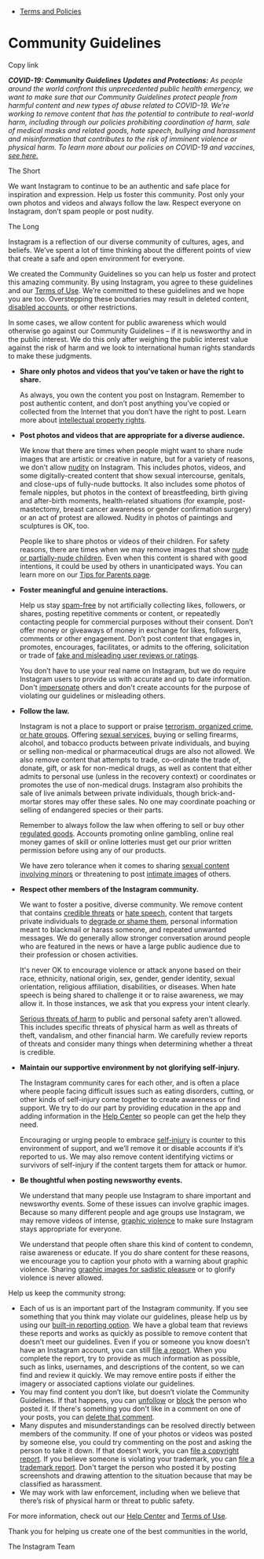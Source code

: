 *   [Terms and Policies](https://help.instagram.com/1417489251945243/?helpref=breadcrumb)

Community Guidelines
====================

Copy link

_**COVID-19: Community Guidelines Updates and Protections:** As people around the world confront this unprecedented public health emergency, we want to make sure that our Community Guidelines protect people from harmful content and new types of abuse related to COVID-19. We’re working to remove content that has the potential to contribute to real-world harm, including through our policies prohibiting coordination of harm, sale of medical masks and related goods, hate speech, bullying and harassment and misinformation that contributes to the risk of imminent violence or physical harm. To learn more about our policies on COVID-19 and vaccines, [see here.](https://help.instagram.com/697825587576762?helpref=faq_content)_

The Short

We want Instagram to continue to be an authentic and safe place for inspiration and expression. Help us foster this community. Post only your own photos and videos and always follow the law. Respect everyone on Instagram, don’t spam people or post nudity.

The Long

Instagram is a reflection of our diverse community of cultures, ages, and beliefs. We’ve spent a lot of time thinking about the different points of view that create a safe and open environment for everyone.

We created the Community Guidelines so you can help us foster and protect this amazing community. By using Instagram, you agree to these guidelines and our [Terms of Use](https://www.instagram.com/legal/terms). We’re committed to these guidelines and we hope you are too. Overstepping these boundaries may result in deleted content, [disabled accounts](https://help.instagram.com/366993040048856?helpref=faq_content), or other restrictions.

In some cases, we allow content for public awareness which would otherwise go against our Community Guidelines – if it is newsworthy and in the public interest. We do this only after weighing the public interest value against the risk of harm and we look to international human rights standards to make these judgments.

*   **Share only photos and videos that you’ve taken or have the right to share.**
    
    As always, you own the content you post on Instagram. Remember to post authentic content, and don’t post anything you’ve copied or collected from the Internet that you don’t have the right to post. Learn more about [intellectual property rights](https://help.instagram.com/126382350847838?helpref=faq_content).
    
*   **Post photos and videos that are appropriate for a diverse audience.**
    
    We know that there are times when people might want to share nude images that are artistic or creative in nature, but for a variety of reasons, we don’t allow [nudity](https://l.instagram.com/?u=https%3A%2F%2Fwww.facebook.com%2Fcommunitystandards%2Fadult_nudity_sexual_activity&e=AT1OSPThkYj4rlSaG7jvbu68BxAQdAIRK-ByPXXLQ0z_yiwQuBwmzTTrCI14Qm_7nE7VCA_2RhXe5HEMUZnU_u1IN96-nVyqEYa3mRHKQmon14x0uC7upby01ChdDUqtWw7e6iTFyAnMLYL8SMjhOA) on Instagram. This includes photos, videos, and some digitally-created content that show sexual intercourse, genitals, and close-ups of fully-nude buttocks. It also includes some photos of female nipples, but photos in the context of breastfeeding, birth giving and after-birth moments, health-related situations (for example, post-mastectomy, breast cancer awareness or gender confirmation surgery) or an act of protest are allowed. Nudity in photos of paintings and sculptures is OK, too.
    
    People like to share photos or videos of their children. For safety reasons, there are times when we may remove images that show [nude or partially-nude children](https://l.instagram.com/?u=https%3A%2F%2Fwww.facebook.com%2Fcommunitystandards%2Fchild_nudity_sexual_exploitation&e=AT1OSPThkYj4rlSaG7jvbu68BxAQdAIRK-ByPXXLQ0z_yiwQuBwmzTTrCI14Qm_7nE7VCA_2RhXe5HEMUZnU_u1IN96-nVyqEYa3mRHKQmon14x0uC7upby01ChdDUqtWw7e6iTFyAnMLYL8SMjhOA). Even when this content is shared with good intentions, it could be used by others in unanticipated ways. You can learn more on our [Tips for Parents page](https://help.instagram.com/154475974694511/?helpref=faq_content).
    
*   **Foster meaningful and genuine interactions.**
    
    Help us stay [spam-free](https://l.instagram.com/?u=https%3A%2F%2Fwww.facebook.com%2Fcommunitystandards%2Fspam&e=AT1OSPThkYj4rlSaG7jvbu68BxAQdAIRK-ByPXXLQ0z_yiwQuBwmzTTrCI14Qm_7nE7VCA_2RhXe5HEMUZnU_u1IN96-nVyqEYa3mRHKQmon14x0uC7upby01ChdDUqtWw7e6iTFyAnMLYL8SMjhOA) by not artificially collecting likes, followers, or shares, posting repetitive comments or content, or repeatedly contacting people for commercial purposes without their consent. Don’t offer money or giveaways of money in exchange for likes, followers, comments or other engagement. Don’t post content that engages in, promotes, encourages, facilitates, or admits to the offering, solicitation or trade of [fake and misleading user reviews or ratings](https://l.instagram.com/?u=https%3A%2F%2Fwww.facebook.com%2Fcommunitystandards%2Ffraud_deception&e=AT1OSPThkYj4rlSaG7jvbu68BxAQdAIRK-ByPXXLQ0z_yiwQuBwmzTTrCI14Qm_7nE7VCA_2RhXe5HEMUZnU_u1IN96-nVyqEYa3mRHKQmon14x0uC7upby01ChdDUqtWw7e6iTFyAnMLYL8SMjhOA).
    
    You don’t have to use your real name on Instagram, but we do require Instagram users to provide us with accurate and up to date information. Don't [impersonate](https://l.instagram.com/?u=https%3A%2F%2Fwww.facebook.com%2Fcommunitystandards%2Fmisrepresentation&e=AT1OSPThkYj4rlSaG7jvbu68BxAQdAIRK-ByPXXLQ0z_yiwQuBwmzTTrCI14Qm_7nE7VCA_2RhXe5HEMUZnU_u1IN96-nVyqEYa3mRHKQmon14x0uC7upby01ChdDUqtWw7e6iTFyAnMLYL8SMjhOA) others and don't create accounts for the purpose of violating our guidelines or misleading others.
    
*   **Follow the law.**
    
    Instagram is not a place to support or praise [terrorism, organized crime, or hate groups](https://l.instagram.com/?u=https%3A%2F%2Fwww.facebook.com%2Fcommunitystandards%2Fdangerous_individuals_organizations&e=AT1OSPThkYj4rlSaG7jvbu68BxAQdAIRK-ByPXXLQ0z_yiwQuBwmzTTrCI14Qm_7nE7VCA_2RhXe5HEMUZnU_u1IN96-nVyqEYa3mRHKQmon14x0uC7upby01ChdDUqtWw7e6iTFyAnMLYL8SMjhOA). Offering [sexual services](https://l.instagram.com/?u=https%3A%2F%2Fwww.facebook.com%2Fcommunitystandards%2Fsexual_solicitation&e=AT1OSPThkYj4rlSaG7jvbu68BxAQdAIRK-ByPXXLQ0z_yiwQuBwmzTTrCI14Qm_7nE7VCA_2RhXe5HEMUZnU_u1IN96-nVyqEYa3mRHKQmon14x0uC7upby01ChdDUqtWw7e6iTFyAnMLYL8SMjhOA), buying or selling firearms, alcohol, and tobacco products between private individuals, and buying or selling non-medical or pharmaceutical drugs are also not allowed. We also remove content that attempts to trade, co-ordinate the trade of, donate, gift, or ask for non-medical drugs, as well as content that either admits to personal use (unless in the recovery context) or coordinates or promotes the use of non-medical drugs. Instagram also prohibits the sale of live animals between private individuals, though brick-and-mortar stores may offer these sales. No one may coordinate poaching or selling of endangered species or their parts.
    
    Remember to always follow the law when offering to sell or buy other [regulated goods](https://l.instagram.com/?u=https%3A%2F%2Fwww.facebook.com%2Fcommunitystandards%2Fregulated_goods&e=AT1OSPThkYj4rlSaG7jvbu68BxAQdAIRK-ByPXXLQ0z_yiwQuBwmzTTrCI14Qm_7nE7VCA_2RhXe5HEMUZnU_u1IN96-nVyqEYa3mRHKQmon14x0uC7upby01ChdDUqtWw7e6iTFyAnMLYL8SMjhOA). Accounts promoting online gambling, online real money games of skill or online lotteries must get our prior written permission before using any of our products.
    
    We have zero tolerance when it comes to sharing [sexual content involving minors](https://l.instagram.com/?u=https%3A%2F%2Fwww.facebook.com%2Fcommunitystandards%2Fchild_nudity_sexual_exploitation&e=AT1OSPThkYj4rlSaG7jvbu68BxAQdAIRK-ByPXXLQ0z_yiwQuBwmzTTrCI14Qm_7nE7VCA_2RhXe5HEMUZnU_u1IN96-nVyqEYa3mRHKQmon14x0uC7upby01ChdDUqtWw7e6iTFyAnMLYL8SMjhOA) or threatening to post [intimate images](https://l.instagram.com/?u=https%3A%2F%2Fwww.facebook.com%2Fcommunitystandards%2Fsexual_exploitation_adults&e=AT1OSPThkYj4rlSaG7jvbu68BxAQdAIRK-ByPXXLQ0z_yiwQuBwmzTTrCI14Qm_7nE7VCA_2RhXe5HEMUZnU_u1IN96-nVyqEYa3mRHKQmon14x0uC7upby01ChdDUqtWw7e6iTFyAnMLYL8SMjhOA) of others.
    
*   **Respect other members of the Instagram community.**
    
    We want to foster a positive, diverse community. We remove content that contains [credible threats](https://l.instagram.com/?u=https%3A%2F%2Fwww.facebook.com%2Fcommunitystandards%2Fcredible_violence&e=AT1OSPThkYj4rlSaG7jvbu68BxAQdAIRK-ByPXXLQ0z_yiwQuBwmzTTrCI14Qm_7nE7VCA_2RhXe5HEMUZnU_u1IN96-nVyqEYa3mRHKQmon14x0uC7upby01ChdDUqtWw7e6iTFyAnMLYL8SMjhOA) or [hate speech](https://l.instagram.com/?u=https%3A%2F%2Fwww.facebook.com%2Fcommunitystandards%2Fhate_speech&e=AT1OSPThkYj4rlSaG7jvbu68BxAQdAIRK-ByPXXLQ0z_yiwQuBwmzTTrCI14Qm_7nE7VCA_2RhXe5HEMUZnU_u1IN96-nVyqEYa3mRHKQmon14x0uC7upby01ChdDUqtWw7e6iTFyAnMLYL8SMjhOA), content that targets private individuals to [degrade or shame them](https://l.instagram.com/?u=https%3A%2F%2Fwww.facebook.com%2Fcommunitystandards%2Fbullying&e=AT1OSPThkYj4rlSaG7jvbu68BxAQdAIRK-ByPXXLQ0z_yiwQuBwmzTTrCI14Qm_7nE7VCA_2RhXe5HEMUZnU_u1IN96-nVyqEYa3mRHKQmon14x0uC7upby01ChdDUqtWw7e6iTFyAnMLYL8SMjhOA), personal information meant to blackmail or harass someone, and repeated unwanted messages. We do generally allow stronger conversation around people who are featured in the news or have a large public audience due to their profession or chosen activities.
    
    It's never OK to encourage violence or attack anyone based on their race, ethnicity, national origin, sex, gender, gender identity, sexual orientation, religious affiliation, disabilities, or diseases. When hate speech is being shared to challenge it or to raise awareness, we may allow it. In those instances, we ask that you express your intent clearly.
    
    [Serious threats of harm](https://l.instagram.com/?u=https%3A%2F%2Fwww.facebook.com%2Fcommunitystandards%2Fcredible_violence&e=AT1OSPThkYj4rlSaG7jvbu68BxAQdAIRK-ByPXXLQ0z_yiwQuBwmzTTrCI14Qm_7nE7VCA_2RhXe5HEMUZnU_u1IN96-nVyqEYa3mRHKQmon14x0uC7upby01ChdDUqtWw7e6iTFyAnMLYL8SMjhOA) to public and personal safety aren't allowed. This includes specific threats of physical harm as well as threats of theft, vandalism, and other financial harm. We carefully review reports of threats and consider many things when determining whether a threat is credible.
    
*   **Maintain our supportive environment by not glorifying self-injury.**
    
    The Instagram community cares for each other, and is often a place where people facing difficult issues such as eating disorders, cutting, or other kinds of self-injury come together to create awareness or find support. We try to do our part by providing education in the app and adding information in the [Help Center](https://help.instagram.com/) so people can get the help they need.
    
    Encouraging or urging people to embrace [self-injury](https://l.instagram.com/?u=https%3A%2F%2Fwww.facebook.com%2Fcommunitystandards%2Fsuicide_self_injury_violence&e=AT1OSPThkYj4rlSaG7jvbu68BxAQdAIRK-ByPXXLQ0z_yiwQuBwmzTTrCI14Qm_7nE7VCA_2RhXe5HEMUZnU_u1IN96-nVyqEYa3mRHKQmon14x0uC7upby01ChdDUqtWw7e6iTFyAnMLYL8SMjhOA) is counter to this environment of support, and we’ll remove it or disable accounts if it’s reported to us. We may also remove content identifying victims or survivors of self-injury if the content targets them for attack or humor.
    
*   **Be thoughtful when posting newsworthy events.**
    
    We understand that many people use Instagram to share important and newsworthy events. Some of these issues can involve graphic images. Because so many different people and age groups use Instagram, we may remove videos of intense, [graphic violence](https://l.instagram.com/?u=https%3A%2F%2Fwww.facebook.com%2Fcommunitystandards%2Fgraphic_violence&e=AT1OSPThkYj4rlSaG7jvbu68BxAQdAIRK-ByPXXLQ0z_yiwQuBwmzTTrCI14Qm_7nE7VCA_2RhXe5HEMUZnU_u1IN96-nVyqEYa3mRHKQmon14x0uC7upby01ChdDUqtWw7e6iTFyAnMLYL8SMjhOA) to make sure Instagram stays appropriate for everyone.
    
    We understand that people often share this kind of content to condemn, raise awareness or educate. If you do share content for these reasons, we encourage you to caption your photo with a warning about graphic violence. Sharing [graphic images for sadistic pleasure](https://l.instagram.com/?u=https%3A%2F%2Fwww.facebook.com%2Fcommunitystandards%2Fcruel_insensitive&e=AT1OSPThkYj4rlSaG7jvbu68BxAQdAIRK-ByPXXLQ0z_yiwQuBwmzTTrCI14Qm_7nE7VCA_2RhXe5HEMUZnU_u1IN96-nVyqEYa3mRHKQmon14x0uC7upby01ChdDUqtWw7e6iTFyAnMLYL8SMjhOA) or to glorify violence is never allowed.
    

Help us keep the community strong:

*   Each of us is an important part of the Instagram community. If you see something that you think may violate our guidelines, please help us by using our [built-in reporting option](https://help.instagram.com/165828726894770?helpref=faq_content). We have a global team that reviews these reports and works as quickly as possible to remove content that doesn’t meet our guidelines. Even if you or someone you know doesn’t have an Instagram account, you can still [file a report](https://help.instagram.com/contact/383679321740945). When you complete the report, try to provide as much information as possible, such as links, usernames, and descriptions of the content, so we can find and review it quickly. We may remove entire posts if either the imagery or associated captions violate our guidelines.
*   You may find content you don’t like, but doesn’t violate the Community Guidelines. If that happens, you can [unfollow](https://help.instagram.com/286340048138725?helpref=faq_content) or [block](https://help.instagram.com/426700567389543/?helpref=faq_content) the person who posted it. If there's something you don't like in a comment on one of your posts, you can [delete that comment](https://help.instagram.com/289098941190483?helpref=faq_content).
*   Many disputes and misunderstandings can be resolved directly between members of the community. If one of your photos or videos was posted by someone else, you could try commenting on the post and asking the person to take it down. If that doesn’t work, you can [file a copyright report](https://help.instagram.com/126382350847838?helpref=faq_content). If you believe someone is violating your trademark, you can [file a trademark report](https://help.instagram.com/222826637847963?helpref=faq_content). Don't target the person who posted it by posting screenshots and drawing attention to the situation because that may be classified as harassment.
*   We may work with law enforcement, including when we believe that there’s risk of physical harm or threat to public safety.

For more information, check out our [Help Center](https://help.instagram.com/) and [Terms of Use](https://l.instagram.com/?u=http%3A%2F%2Finstagram.com%2Flegal%2Fterms%2F%23&e=AT1OSPThkYj4rlSaG7jvbu68BxAQdAIRK-ByPXXLQ0z_yiwQuBwmzTTrCI14Qm_7nE7VCA_2RhXe5HEMUZnU_u1IN96-nVyqEYa3mRHKQmon14x0uC7upby01ChdDUqtWw7e6iTFyAnMLYL8SMjhOA).

Thank you for helping us create one of the best communities in the world,

The Instagram Team